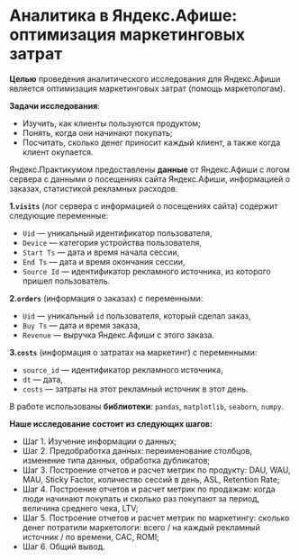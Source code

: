 # Аналитика в Яндекс.Афише: оптимизация маркетинговых затрат

**Целью** проведения аналитического исследования для Яндекс.Афиши является оптимизация маркетинговых затрат (помощь маркетологам).

**Задачи исследования**:
- Изучить, как клиенты пользуются продуктом;
- Понять, когда они начинают покупать;
- Посчитать, сколько денег приносит каждый клиент, а также когда клиент окупается.

Яндекс.Практикумом предоставлены **данные** от Яндекс.Афиши с логом сервера с данными о посещениях сайта Яндекс.Афиши, информацией о заказах, статистикой рекламных расходов.

**1.`visits`** (лог сервера с информацией о посещениях сайта) содержит следующие переменные:
- `Uid` — уникальный идентификатор пользователя,
- `Device` — категория устройства пользователя,
- `Start Ts` — дата и время начала сессии,
- `End Ts` — дата и время окончания сессии,
- `Source Id` — идентификатор рекламного источника, из которого пришел пользователь.

**2.`orders`** (информация о заказах) с переменными:
- `Uid` — уникальный `id` пользователя, который сделал заказ,
- `Buy Ts` — дата и время заказа,
- `Revenue` — выручка Яндекс.Афиши с этого заказа.

**3.`costs`** (информация о затратах на маркетинг) с переменными:
- `source_id` — идентификатор рекламного источника,
- `dt` — дата,
- `costs` — затраты на этот рекламный источник в этот день.

В работе использованы **библиотеки**: `pandas`, `matplotlib`, `seaborn`, `numpy`.

**Наше исследование состоит из следующих шагов:**
- Шаг 1. Изучение информации о данных;
- Шаг 2. Предобработка данных: переименование столбцов, изменение типа данных, обработка дубликатов;
- Шаг 3. Построение отчетов и расчет метрик по продукту: DAU, WAU, MAU, Sticky Factor, количество сессий в день, ASL, Retention Rate; 
- Шаг 4. Построение отчетов и расчет метрик по продажам: когда люди начинают покупать и сколько раз покупают за период, величина среднего чека, LTV;
- Шаг 5. Построение отчетов и расчет метрик по маркетингу: сколько денег потратили маркетологи: всего / на каждый рекламный источник / по времени, CAC, ROMI;
- Шаг 6. Общий вывод.